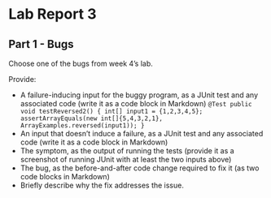 # Lab Report 3

## Part 1 - Bugs
Choose one of the bugs from week 4’s lab.

Provide:
- A failure-inducing input for the buggy program, as a JUnit test and any associated code (write it as a code block in Markdown)
`@Test
public void testReversed2() {
  int[] input1 = {1,2,3,4,5};
  assertArrayEquals(new int[]{5,4,3,2,1}, ArrayExamples.reversed(input1));
}`
- An input that doesn’t induce a failure, as a JUnit test and any associated code (write it as a code block in Markdown)
- The symptom, as the output of running the tests (provide it as a screenshot of running JUnit with at least the two inputs above)
- The bug, as the before-and-after code change required to fix it (as two code blocks in Markdown)
- Briefly describe why the fix addresses the issue.
